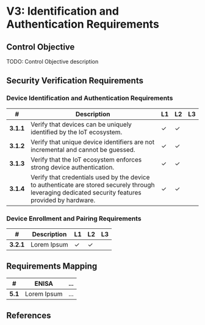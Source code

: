 # V3: Identification and Authentication Requirements

## Control Objective
TODO: Control Objective description

## Security Verification Requirements

### Device Identification and Authentication Requirements
| # | Description | L1 | L2 | L3 |
| -- | ---------------------- | - | - | - |
| **3.1.1** | Verify that devices can be uniquely identified by the IoT ecosystem. | ✓ | ✓ |   |
| **3.1.2** | Verify that unique device identifiers are not incremental and cannot be guessed. | ✓ | ✓ |   |
| **3.1.3** | Verify that the IoT ecosystem enforces strong device authentication. | ✓ | ✓ |   |
| **3.1.4** | Verify that credentials used by the device to authenticate are stored securely through leveraging dedicated security features provided by hardware. | ✓ | ✓ |   |

### Device Enrollment and Pairing Requirements
| # | Description | L1 | L2 | L3 |
| -- | ---------------------- | - | - | - |
| **3.2.1** | Lorem Ipsum | ✓ | ✓ |   |

## Requirements Mapping

| # | ENISA | ... |
| --  | ---------------------- | ---------------------- |
|**5.1**| Lorem Ipsum | ... |

## References
